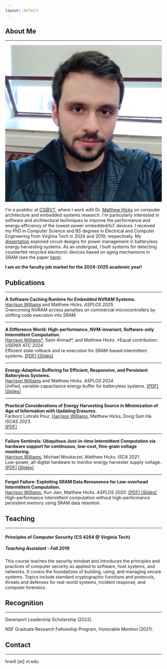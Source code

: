 ```yaml
---
layout: default
---
```


## About Me
---

<img class="profile-picture" src="files/profile.png">

I'm a postdoc at [CS@VT](https://cs.vt.edu/), where I work with Dr. [Matthew Hicks](https://impedimenttoprogress.com/) on computer architecture and embedded systems research. I'm particularly interested in software and architectural techniques to improve the performance and energy-efficiency of the lowest-power embedded/IoT devices. I received my PhD in Computer Science and BS degrees in Electrical and Computer Engineering from Virginia Tech in 2024 and 2019, respectively. My [dissertation](https://harriswms.github.io/files/Dissertation.pdf) explored circuit designs for power management in batteryless energy harvesting systems. As an undergrad, I built systems for detecting counterfeit recycled electronic devices based on aging mechanisms in SRAM (see the paper [here](https://harriswms.github.io/files/SiliconDatingArxiv.pdf)).

<b>I am on the faculty job market for the 2024-2025 academic year!</b>

## Publications
---

<b>A Software Caching Runtime for Embedded NVRAM Systems.</b>
<br>
<u>Harrison Williams</u> and Matthew Hicks. <i>ASPLOS 2025.</i>
<br>
Overcoming NVRAM access penalties on commercial microcontrollers by shifting code execution into SRAM.

---

<b>A Difference World: High-performance, NVM-invariant, Software-only Intermittent Computation.</b>
<br>
<u>Harrison Williams*</u>, Saim Ahmad\*, and Matthew Hicks. *Equal contribution. <i>USENIX ATC 2024.</i>
<br>
Efficient state rollback and re-execution for SRAM-based intermittent systems.
[\[PDF\]](https://harriswms.github.io/files/Camel.pdf)
[\[Slides\]](https://harriswms.github.io/files/CamelSlides.pdf)

---

<b>Energy-Adaptive Buffering for Efficient, Responsive, and Persistent Batteryless Systems.</b>
<br>
<u>Harrison Williams</u> and Matthew Hicks. <i>ASPLOS 2024.</i>
<br>
Unified, variable-capacitance energy buffer for batteryless systems.
[\[PDF\]](https://harriswms.github.io/files/React.pdf)
[\[Slides\]](https://harriswms.github.io/files/ReactSlides.pdf)

---

<b>Practical Considerations of Energy Harvesting Source in Minimization of Age of Information with Updating Erasures.</b>
<br>
Fariborz Lohrabi Pour, <u>Harrison Williams</u>, Matthew Hicks, Dong Sam Ha. <i>ISCAS 2023.</i>
<br>
[\[PDF\]](https://harriswms.github.io/files/Iscas2023.pdf)

---

<b>Failure Sentinels: Ubiquitous Just-in-time Intermittent Computation via hardware support for continuous, low-cost, fine-grain voltage monitoring.</b>
<br>
<u>Harrison Williams</u>, Michael Moukarzel, Matthew Hicks. <i>ISCA 2021.</i>
<br>
Low-power, all-digital hardware to monitor energy harvester supply voltage.
[\[PDF\]](https://harriswms.github.io/files/FailureSentinels.pdf)
[\[Slides\]](https://harriswms.github.io/files/FailureSentinelsSlides.pdf)

---

<b>Forget Failure: Exploiting SRAM Data Remanence for Low-overhead Intermittent Computation.</b>
<br>
<u>Harrison Williams</u>, Xun Jian, Matthew Hicks. <i>ASPLOS 2020.</i>
[\[PDF\]](https://harriswms.github.io/files/ForgetFailure.pdf)
[\[Slides\]](https://harriswms.github.io/files/ForgetFailureSlides.pdf)
<br>
High-performance intermittent computation without high-performance persistent memory using SRAM data retention.

## Teaching
---

#### Principles of Computer Security (CS 4264 @ Virginia Tech)
##### Teaching Assistant - Fall 2019
This course teaches the security mindset and introduces the principles and practices of computer security as applied to software, host systems, and networks. It covers the foundations of building, using, and managing secure systems. Topics include standard cryptographic functions and protocols, threats and defenses for real-world systems, incident response, and computer forensics.

## Recognition
---

Davenport Leadership Scholarship (2022).

NSF Graduate Research Fellowship Program, Honorable Mention (2021).

## Contact
---
hrwill \[at\] vt.edu
